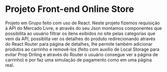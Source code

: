 # Projeto Front-end Online Store

Projeto em Grupo feito com uso de React. Neste projeto fizemos requisição à API do Mercado Livre, e através do seu Json montamos componentes que possibilita ao usuário filtrar os itens exibidos no site pelas categorias que vem da API, possiblita ver os detalhes do produto redirecionando através do React Router para página de detalhes, lhe permite também adicionar produtos ao carrinho e removê-los (feito com auxilio de Local Storage para evitar Prop Driling e através do Router o usuário consegue ver a página de carrinho) e por faz uma simulação de pagamento como em uma página real.
